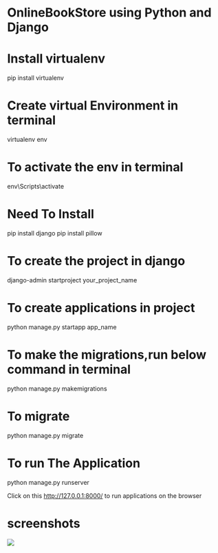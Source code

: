 # OnlineBookStore using Python and Django

# Install virtualenv
pip install virtualenv

# Create virtual Environment in terminal
virtualenv env

# To activate the env in terminal
env\Scripts\activate

# Need To Install
pip install django
pip install pillow

# To create the project in django
django-admin startproject your_project_name

# To create applications in project
python manage.py startapp app_name

# To make the migrations,run below command in terminal
python manage.py makemigrations

# To migrate
python manage.py migrate

# To run The Application
python manage.py runserver


Click on this http://127.0.0.1:8000/ to run applications on the browser

# screenshots
![](![Capture2](https://user-images.githubusercontent.com/88774374/138921535-c2f37229-46a4-44a1-a9c1-52e87c40c294.PNG)
)

